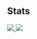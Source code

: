 ## Stats

<a href = "https://github.com/ciucacosmin109?tab=repositories">
  <img align = "top" src = "https://github-readme-stats.vercel.app/api?username=ciucacosmin109&count_private=true&show_icons=true&include_all_commits=true&card_width=50px" />
</a>         

<a href = "https://github.com/ciucacosmin109?tab=repositories">
  <img src = "https://github-readme-stats.vercel.app/api/top-langs/?username=ciucacosmin109&langs_count=5&count_private=true&card_width=250px" />
</a>
